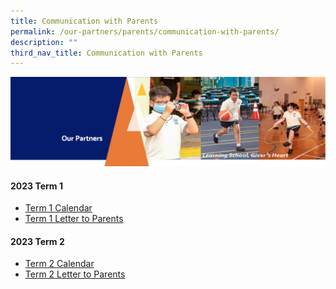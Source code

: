 ```yaml
---
title: Communication with Parents
permalink: /our-partners/parents/communication-with-parents/
description: ""
third_nav_title: Communication with Parents
---
```

<img src="/images/OurPartners.png">
<h4><strong>2023 Term 1</strong></h4>
<ul>
<li><a href="/files/Term%201%20Student%20Calendar%202023.pdf" target="_blank" rel="noopener">Term 1 Calendar</a></li>
<li><a href="/files/Letter%20to%20Parents/1%20Term%201%20letter%20From%20the%20Desk%20of%20the%20Principal_9th%20January%202023.pdf" target="_blank" rel="noopener">Term 1 Letter to Parents</a></li>
</ul>
<h4><strong>2023 Term 2</strong></h4>
<ul>
<li><a href="/files/2022%20Term%20Calendar/Term%202%20Student%20Calendar%202023.pdf" target="_blank" rel="noopener">Term 2 Calendar</a></li>
<li><a href="/files/2%20Term%202%20letter%20From%20the%20Desk%20of%20the%20Principal_19th%20March%202023.pdf" target="_blank" rel="noopener">Term 2&nbsp;Letter to Parents</a></li>
</ul>